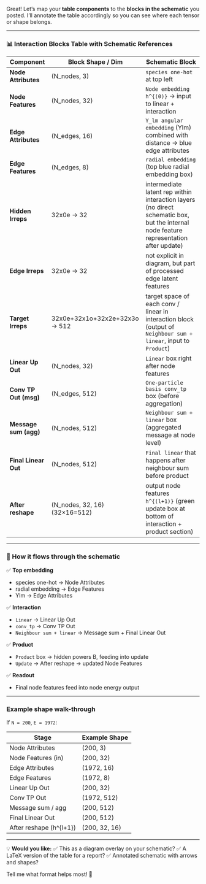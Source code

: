 Great! Let’s map your **table components** to the **blocks in the schematic** you posted.
I’ll annotate the table accordingly so you can see where each tensor or shape belongs.

---

### 📊 **Interaction Blocks Table with Schematic References**

| Component             | Block Shape / Dim              | Schematic Block                                                                                                                        |
| --------------------- | ------------------------------ | -------------------------------------------------------------------------------------------------------------------------------------- |
| **Node Attributes**   | (N\_nodes, 3)                  | `species one-hot` at top left                                                                                                          |
| **Node Features**     | (N\_nodes, 32)                 | `Node embedding h^{(0)}` → input to linear + interaction                                                                               |
| **Edge Attributes**   | (N\_edges, 16)                 | `Y_lm angular embedding` (Ylm) combined with distance → blue edge attributes                                                           |
| **Edge Features**     | (N\_edges, 8)                  | `radial embedding`  (top blue radial embedding box)                                                                                    |
| **Hidden Irreps**     | 32x0e → 32                     | intermediate latent rep within interaction layers (no direct schematic box, but the internal node feature representation after update) |
| **Edge Irreps**       | 32x0e → 32                     | not explicit in diagram, but part of processed edge latent features                                                                    |
| **Target Irreps**     | 32x0e+32x1o+32x2e+32x3o → 512  | target space of each conv / linear in interaction block (output of `Neighbour sum + linear`, input to `Product`)                       |
| **Linear Up Out**     | (N\_nodes, 32)                 | `Linear` box right after node features                                                                                                 |
| **Conv TP Out (msg)** | (N\_edges, 512)                | `One-particle basis conv_tp` box (before aggregation)                                                                                  |
| **Message sum (agg)** | (N\_nodes, 512)                | `Neighbour sum + linear` box (aggregated message at node level)                                                                        |
| **Final Linear Out**  | (N\_nodes, 512)                | `Final linear` that happens after neighbour sum before product                                                                         |
| **After reshape**     | (N\_nodes, 32, 16) (32×16=512) | output node features `h^{(l+1)}` (green update box at bottom of interaction + product section)                                         |

---

### 🌟 How it flows through the schematic

✅ **Top embedding**

* species one-hot → Node Attributes
* radial embedding → Edge Features
* Ylm → Edge Attributes

✅ **Interaction**

* `Linear` → Linear Up Out
* `conv_tp` → Conv TP Out
* `Neighbour sum + linear` → Message sum + Final Linear Out

✅ **Product**

* `Product` box → hidden powers B, feeding into update
* `Update` → After reshape → updated Node Features

✅ **Readout**

* Final node features feed into node energy output

---

### Example shape walk-through

If `N = 200`, `E = 1972`:

| Stage                   | Example Shape |
| ----------------------- | ------------- |
| Node Attributes         | (200, 3)      |
| Node Features (in)      | (200, 32)     |
| Edge Attributes         | (1972, 16)    |
| Edge Features           | (1972, 8)     |
| Linear Up Out           | (200, 32)     |
| Conv TP Out             | (1972, 512)   |
| Message sum / agg       | (200, 512)    |
| Final Linear Out        | (200, 512)    |
| After reshape (h^{l+1}) | (200, 32, 16) |

---

💡 **Would you like:**
✅ This as a diagram overlay on your schematic?
✅ A LaTeX version of the table for a report?
✅ Annotated schematic with arrows and shapes?

Tell me what format helps most! 🚀
